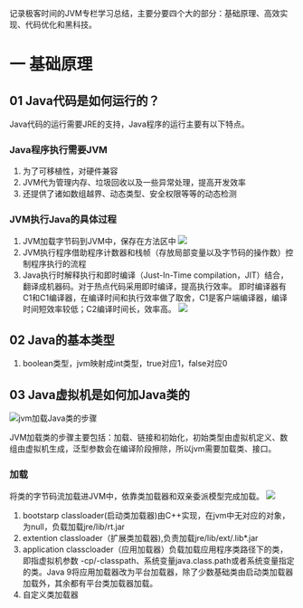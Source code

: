 记录极客时间的JVM专栏学习总结，主要分要四个大的部分：基础原理、高效实现、代码优化和黑科技。
# 一 基础原理

## 01 Java代码是如何运行的？
Java代码的运行需要JRE的支持，Java程序的运行主要有以下特点。

### Java程序执行需要JVM
1. 为了可移植性，对硬件兼容
2. JVM代为管理内存、垃圾回收以及一些异常处理，提高开发效率
3. 还提供了诸如数组越界、动态类型、安全权限等等的动态检测

### JVM执行Java的具体过程
1. JVM加载字节码到JVM中，保存在方法区中
![](https://static001.geekbang.org/resource/image/ab/77/ab5c3523af08e0bf2f689c1d6033ef77.png)
2. JVM执行程序借助程序计数器和栈帧（存放局部变量以及字节码的操作数）控制程序执行的流程
3. Java执行时解释执行和即时编译（Just-In-Time compilation，JIT）结合，翻译成机器码。对于热点代码采用即时编译，提高执行效率。
即时编译器有C1和C1编译器，在编译时间和执行效率做了取舍，C1是客户端编译器，编译时间短效率较低；C2编译时间长，效率高。
![](https://static001.geekbang.org/resource/image/5e/3b/5ee351091464de78eed75438b6f9183b.png)

## 02 Java的基本类型

1. boolean类型，jvm映射成int类型，true对应1，false对应0

## 03 Java虚拟机是如何加Java类的
![jvm加载Java类的步骤](https://ss3.bdstatic.com/70cFv8Sh_Q1YnxGkpoWK1HF6hhy/it/u=4057600875,3355003324&fm=26&gp=0.jpg)  

JVM加载类的步骤主要包括：加载、链接和初始化，初始类型由虚拟机定义、数组由虚拟机生成，泛型参数会在编译阶段擦除，所以jvm需要加载类、接口。  

### 加载  
将类的字节码流加载进JVM中，依靠类加载器和双亲委派模型完成加载。
![](https://timgsa.baidu.com/timg?image&quality=80&size=b9999_10000&sec=1559149805779&di=12240aa7f91f800f0dfa5c0feb481f03&imgtype=0&src=http%3A%2F%2Fimage.mamicode.com%2Finfo%2F201807%2F20180703005054349154.png)  
1. bootstarp classloader(启动类加载器)由C++实现，在jvm中无对应的对象，为null，负载加载jre/lib/rt.jar
2. extention classloader（扩展类加载器),负责加载jre/lib/ext/.lib*.jar
3. application classcloader（应用加载器）负载加载应用程序类路径下的类，即指虚拟机参数 -cp/-classpath、系统变量java.class.path或者系统变量指定的类。Java 9将应用加载器改为平台加载器，除了少数基础类由启动类加载器加载外，其余都有平台类加载器加载。
4. 自定义类加载器


